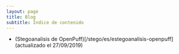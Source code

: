```yaml
---
layout: page
title: Blog
subtitle: Índice de contenido
---
```



- (Stegoanalisis de OpenPuff)[/stego/es/estegoanalisis-openpuff] (actualizado el 27/09/2019)
